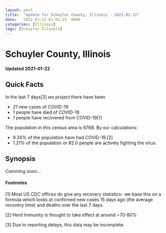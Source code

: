 ```yaml
---
layout: post
title:  "Update for Schuyler County, Illinois - 2021-01-22"
date:   2021-01-22 01:01:29 -0600
categories: [Illinois]
tags: [Schuyler-Illinois]
---
```


# Schuyler County, Illinois
#### Updated 2021-01-22

## Quick Facts

In the last 7 days[3] we project there have been
- *21* new cases of COVID-19
- *1* people have died of COVID-19
- *1* people have recovered from COVID-19[1]

The population in this census area is 6768. By our calculations:
- 9.26% of the population have had COVID-19.[2]
- 1.21% of the population or 82.0 people are actively fighting the virus.

## Synopsis

Comming soon...


#### Footnotes

[1] Most US CDC offices do give any recovery statistics- we base this on a formula which looks at confirmed new cases
15 days ago (the average recovery time) and deaths over the last 7 days.

[2] Herd Immunity is thought to take effect at around ~70-80%

[3] Due to reporting delays, this data may be incomplete.
 
    